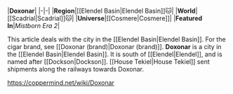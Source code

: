 |**Doxonar**|
|-|-|
|**Region**|[[Elendel Basin\|Elendel Basin]]🐱︎|
|**World**|[[Scadrial\|Scadrial]]🐱︎|
|**Universe**|[[Cosmere\|Cosmere]]|
|**Featured In**|*Mistborn Era 2*|

This article deals with the city in the [[Elendel Basin\|Elendel Basin]]. For the cigar brand, see [[Doxonar (brand)\|Doxonar (brand)]].
**Doxonar** is a city in the [[Elendel Basin\|Elendel Basin]]. It is south of [[Elendel\|Elendel]], and is named after [[Dockson\|Dockson]].
[[House Tekiel\|House Tekiel]] sent shipments along the railways towards Doxonar.



https://coppermind.net/wiki/Doxonar